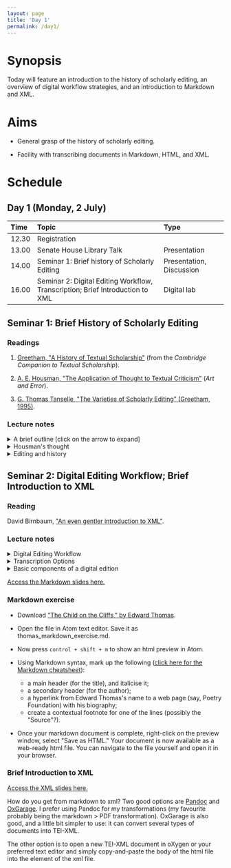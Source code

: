 ```yaml
---
layout: page
title: 'Day 1'
permalink: /day1/
---
```


# Synopsis

Today will feature an introduction to the history of scholarly editing, an overview of digital workflow strategies, and an introduction to Markdown and XML.

# Aims

- General grasp of the history of scholarly editing.

- Facility with transcribing documents in Markdown, HTML, and XML.

# Schedule

## Day 1 (Monday, 2 July)

Time  | Topic                                                                         | Type
:---- | :---------------------------------------------------------------------------- | :-----------------------
12.30 | Registration                                                                  |
13.00 | Senate House Library Talk                                                     | Presentation             |
14.00 | Seminar 1: Brief history of Scholarly Editing                                 | Presentation, Discussion |
16.00 | Seminar 2: Digital Editing Workflow, Transcription; Brief Introduction to XML | Digital lab              |

## Seminar 1: Brief History of Scholarly Editing

### Readings

1. [Greetham, "A History of Textual Scholarship"](/Day1/greetham-history-textual-scholarship.pdf) (from the *Cambridge Companion to Textual Scholarship*).

2. [A. E. Housman, "The Application of Thought to Textual Criticism"](../readings/housman_application_of_thought.html) (*Art and Error*).

3. [G. Thomas Tanselle, "The Varieties of Scholarly Editing" (Greetham, 1995)](../readings/tanselle_varieties_of_editing.pdf).

### Lecture notes

<details>
  <summary>A brief outline [click on the arrow to expand]</summary>
  <ul>
  <li>Peisistratus (560–527 BCE) orders the 'official' text of Homer. The primary challenge was to build a coherent text from myriad versions spoken by the rhapsodes. This could be a viable beginning of textual criticism, i.e., being aware of variance and attending to authenticity and authority (whatever those terms mean). (Discuss!)</li>
  <li><p>Lycurgus (c. 390–324 BCE) arranges for single texts of Aeschylus, Sophocles, and Euripedes to be deposited into Athenian archives.</p></li>
  <li><p>The history of textual editing is a history of arguments about the meaning of terms such as authenticity and authority. It is also a record of humans grappling with the contingencies of cultural imagination, tradition, and artifacts.</p></li>
  <li><p>What is the <em>textus receptus</em>? E.g., Falstaff "babbl'd o' green fields" (Shakespeare, <em>Henry V</em>); "soiled fish of the sea" (Melville, <em>White-Jacket</em>).</p></li>
  <li><p>Library of Alexandria: manuscript copying was a common practice, since all incoming ships had to declare any manuscripts in their possession. Any manuscripts declared would then be copied and deposited in libraries. Their copies were only labeled differently if they had differences.</p></li>
  <li><p>The birth of collation as an editorial practice; and dealing with analogy versus anomaly: the Alexandrians sought to emend texts that had, in their judgment, corruptions. Their practice is idealistic: the best text is not based on any actual document but rather a new document that seeks to bring out the best readings from all the extant texts.</p></li>
  <li><p>Pergamum, the other civic rival to Alexandria, switched to using parchment (animal skin) after Alexandria banished papyrus exports during a trade conflict. Generally, the Pergamanian scholars accepted the necessity of corruption and sought to identify the "best text" based on a careful examination of all surviving witnesses. The "best text" would be based on an actual historical document, rather than the Alexandrian text, which was a reconstructed text. Texts from neither of these epochs survive, but citations of them exist in medieval scholias.</p></li>
  <li><p>Descriptive Bibliography. Callimachus (c. 305–240 BCE) created the first record of Greek manuscripts, <em>Pinakes</em> (Tablets).</p></li>
  <li>Late classical era: the birth of textual commentaries (Servius Honoratus on Virgil).</li>
  <li><p>Biblical scholarship: problems of vocalisation, accentuation, and word-division in consonantal Hebrew. Masoretic text (Hebrew and Aramaic copies, c. 7th–9th centuries CE) versus Greek Septuagint translation versus the Dead Sea Scrolls. The Old Testament is far less complicated (textually speaking) than the transmission of the Greek New Testament. Jerome's <em>Vulgate</em>, commissioned by Pope Damascus I in the late 4th century CE, was the first Latin Bible that was based on surviving witnesses (~8000 manuscripts!).
</p></li>
<li>Medieval period saw a period of conservation, copying mostly religious works and trying to reconcile them, as much as possible, with classical (pagan) works. The Caroline Reformation led to a standardised script that made various European national scripts consistent––a significant portion of surviving manuscripts of classical literature is the result of copies made in monasteries with Carolingian script. Meanwhile, Constantinople's holdings of Greek manuscripts were crucial to Italian humanists' serious return to Greek study in the late fourteenth–early fifteenth century.</li>
<li>Copying work transferred from the hands of monks to those of professional scribes, often in universities. The great poet Petrarch's partial reconstruction of Livy's histories was a rigorous editorial project based on manuscript fragments in many medieval repositories. Poggio Bracciolini (1380–1459), acting as papal secretary, found manuscripts all over Europe of prominent classical thinkers. Bracciolini even invented a new humanist script that was far more clear and readable than the prevailing <em>textura</em> (i.e., gothic) script of the day. This is a good moment to reflect on the desire for humanists over time to invent inscription technologies that are consistent, readable, and shareable––a set of values very important to so-called "digital humanities" today.</li>
<li>Another figure worth noting: Lorenzo Valla (1407–57), the great debunker of forgeries: the <em>Donation of Constantine</em> and the letters of Seneca and St. Paul, e.g. He also sought to emend Jerome's <em>Vulgate</em>. His edition, based on Greek and patristic texts, was published by Erasmus in 1505. Similarly, Politian (1454–94) searched for earliest recoverable version of a manuscript––this foreshadowed the genealogical method of plotting a linear path of textual transmission. Politian derived the method of <em>elminatio codicum descriptorum</em>, the removal of "descriptive" or derived copies as witnesses to an authentic version. This led to the method (very much in use to this day) of <em>stemma codicum</em>, the "family tree" of textual versions.</li>
</ul>


<ul><li>Stemmatics: building a family tree by examining scribal errors in multiple manuscript copies. Aldine editions. Example of the Erasmus New Testament. As an example:</li></ul>

<img src="/day1/stemmatics.jpg alt="stemmatic">stemmatic</img> (Courtesy <https://chs.harvard.edu/CHS/article/display/4742.1-textual-criticism-as-applied-to-biblical-and-classical-texts>)

<ul><li>Philology (<em>OED</em>):

1. Love of learning and literature; the branch of knowledge that deals with the historical, linguistic, interpretative, and critical aspects of literature; literary or classical scholarship. Now chiefly U.S.

3. The branch of knowledge that deals with the structure, historical development, and relationships of languages or language families; the historical study of the phonology and morphology of languages; historical linguistics. See also comparative philology at comparative adj. 1b.</li></ul>

<ul><li>Lachmannian method: identification and evaluation of bibliographic sources with a critical awareness. This comes out of the work of Karl Lachmann (1793–1851), whose 1850 edition of Lucretius claimed that the three extent manuscripts descended from a single archetype. Later witnesses have more errors. Interestingly, Lachmann's <em>Nibelungenlied</em> edition involved more speculation.</li></ul>

<ul><li>Johann Gottfried Eichhorn (1753–1824) and his monumental claim that there was no possibility to find or reconstruct the original or best text in biblical texts, because of all of the layers of copying and linguistic shifts (<em>Einleitung in das Alte Testament</em>, 1780–83).</li></ul>

<ul><li>Friedrich August Wolf (1759–1824) similarly argued in his <em>Prolegomena ad Homerum</em> (1795) that it would be impossible to recover Homeric texts.</li></ul>
</details>

<details>
  <summary>Housman's thought</summary>
  <p>
</p>
  <ul>
  <li><p>Where do science and art meet? "Textual criticism is a science, and, since it comprises recension and emendation, it is also an art."</p></li>
  <li><p>A matter of reason and common sense, but also not "an exact science at all ... fluid and variable ... neither mystery nor mathematics"... It deals with human frailties---errors.</p></li>
  <li><p>Editorial problems should be treated as individuals: "must be regarded as possibly unique."</p></li>
  <li><p>Learning principles from instances:
  "P]ublic opinion is now aware that textual criticism, however repulsive, is nevertheless indispensable, and editors find that some presence of dealing with the subject is obligatory; and in these circumstances they apply, not thought, but words, to textual criticism. They get rules by rote without grasping the realities of which those rules are merely emblems, and recite them on inappropriate occasions instead of seriously thinking out each problem it arises."</p></li>
  <li><p>This is to suggest that editors should "look all facts in the face" and avoid sectarianism of thought: "This I cite as a specimen of the things which people may say if they do not think about the meaning of what they are saying, and especially as an example of the danger of dealing in generalisations. The best way to treat such pretentious inanities is to transfer them from the sphere of textual criticism, where the difference between truth and falsehood or between sense and nonsense is little regarded and seldom even perceived, into some sphere where men are obliged to use concrete and sensuous terms, which force them, however reluctantly, to think."</p></li>
  <li><p>What does he mean by sincerity of a manuscript? "When you call a MS. sincere you instantly engage on its behalf the moral sympathy of the thoughtless ... Our concern is not with the eternal destiny of the scribe, but with the temporal utility of the MS.; and a MS. is useful or the reverse in proportion to the amount of truth which it discloses or conceals, no matter what may be the causes of the disclosure or concealment."</p></li>
  <li><p>Sincerity and recension; the importance of <em>building</em>. "[E]ven the traditional rules must of course be tested by comparison with the witness of the MSS... if we build structures on our trust we are no critics."</p></li>
  <li><p>A paradox: "The MSS. are the material upon which we base our rule, and then, when we have got our rule, we turn round upon the MSS. and say that the rule, based upon them, convicts them of error. We are thus working in a circle, that is a fact which there is no denying; but, as Lachmann says, the task of the critic is just this, to tread that circle deftly and warily"</p></li>
  <li><p>"To be a textual critic requires aptitude for thinking and willingness to think; and though it also requires other things, those things are supplements and cannot be substitutes. Knowledge is good, method is good, but one thing beyond all others is necessary; and that is to have a head, not a pumpkin, on your shoulders and brains, not pudding, in your head."</p></li>
</ul>
</details>



<details>
  <summary>Editing and history</summary>
  <ul>
  <li><p>An act of historical scholarship which requires an answer to this question: "What role do judgment and evaluation play in reconstructing the past?" (Tanselle, 10).</p></li>
  <li>Texts of <strong>documents</strong> v. text of <strong>works</strong>.</li>
</ul>
</details>

## Seminar 2: Digital Editing Workflow; Brief Introduction to XML

### Reading

David Birnbaum, ["An even gentler introduction to XML"](http://dh.obdurodon.org/what-is-xml.xhtml).

### Lecture notes

<details>
  <summary>Digital Editing Workflow</summary>
  <p>

If I am interested in creating a digital edition, there are two questions that you must ponder at length before proceeding:

1. What is my text model, why am I making it, and what will it be used for?

2. What is my workflow?

The answer to (1) will vary quite a bit, depending on your documents, and what kind of edition you would like to produce. We will continue to investigate options to (1) as we move through the course this week.

The answer to (2) is a little more straightforward. Since we are concerned with "digital" editing, we need to think in terms of an appropriate computational pipeline.

</p>
</details>



<details>
  <summary>Transcription Options</summary>
  <p>

The beginning of the pipeline is the flexible text editor. By flexible I mean an editor that is amenable to Web publishing, and uses non-proprietary open source formatting. Many editors have used proprietary word processors to transcribe their editorial material. While that has many virtues (control of type-setting features, to name one), it presents a lot of problems if you are trying to optimize your workflow. E.g., if you transcribe an edition in Microsoft Word, you would have to transform that document (and all of its attendant proprietary code) into XML or HTML in order to make it work as a digital edition on the Web.

For us, the common understanding is that XML files should be our edition files of record. Ideally, all documents would be transcribed in XML from the beginning, but for a variety of reasons that is not always practicable.

First we will look at the most basic of transcription: Markdown. This is lightweight web authoring at its best.

</p>
</details>

<details><summary>Basic components of a digital edition</summary>
<ul>Source file(s) of transcribed text and metadata encoded in XML. The best encoding practice is to use the Text Encoding Initiative (TEI) standards, but it's not necessary.</ul>
<ul>Files that parse (i.e., read) and transform the encoded documents for viewing. Typically these will be XSLT or XQuery or (less common) Python files.</ul>
<ul>The edition, as transformed by the former, in html.</ul>
<ul>Files for styling the edition's html interface (CSS, JavaScript)</ul>

<p></p>
</details>

[Access the Markdown slides here.](https://christopherohge.com/MarkdownLRBS.pdf)

### Markdown exercise

- Download ["The Child on the Cliffs," by Edward Thomas](../thomas_edward_child_on_the_cliffs.txt).

- Open the file in Atom text editor. Save it as thomas_markdown_exercise.md.

- Now press `control + shift + m` to show an html preview in Atom.

- Using Markdown syntax, mark up the following ([click here for the Markdown cheatsheet](https://www.markdownguide.org/cheat-sheet/)):

  - a main header (for the title), and italicise it;
  - a secondary header (for the author);
  - a hyperlink from Edward Thomas's name to a web page (say, Poetry Foundation) with his biography;
  - create a contextual footnote for one of the lines (possibly the "Source"?).

- Once your markdown document is complete, right-click on the preview window, select "Save as HTML." Your document is now available as a web-ready html file. You can navigate to the file yourself and open it in your browser.

### Brief Introduction to XML

[Access the XML slides here.](https://christopherohge.com/XML-intro_LRBS.pdf)

How do you get from markdown to xml? Two good options are [Pandoc](https://pandoc.org/) and [OxGarage](http://www.tei-c.org/oxgarage/). I prefer using Pandoc for my transformations (my favourite probably being the markdown > PDF transformation). OxGarage is also good, and a little bit simpler to use: it can convert several types of documents into TEI-XML.

The other option is to open a new TEI-XML document in oXygen or your preferred text editor and simply copy-and-paste the body of the html file into the <body> element of the xml file.
